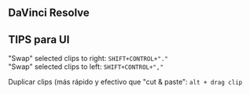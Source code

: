 ## DaVinci Resolve   


## TIPS para UI

"Swap" selected clips to right: ```SHIFT+CONTROL+"."```   
"Swap" selected clips to left: ```SHIFT+CONTROL+","```   

Duplicar clips (más rápido y efectivo que "cut & paste": ```alt + drag clip```   
